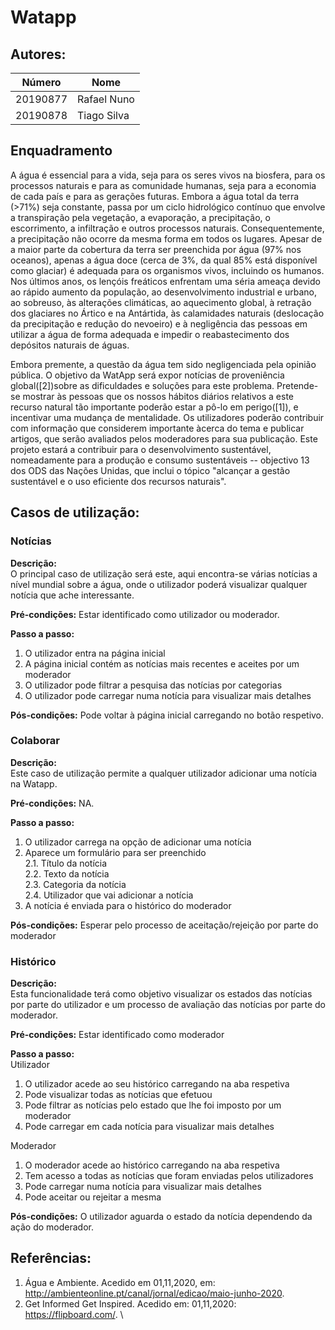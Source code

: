 # Watapp
## Autores:
| Número | Nome |
|--------|------|
|  20190877  | Rafael Nuno |
|  20190878  | Tiago Silva |
## Enquadramento
  A água é essencial para a vida, seja para os seres vivos na biosfera, para os processos naturais e para as comunidade humanas,  seja para a economia de cada país e para as gerações futuras. Embora a água total da terra (>71%) seja constante, passa por um ciclo hidrológico contínuo que envolve a transpiração pela vegetação, a evaporação, a precipitação, o escorrimento, a infiltração e outros processos naturais. Consequentemente, a precipitação não ocorre da mesma forma em todos os lugares. Apesar de a maior parte da cobertura da terra ser preenchida por água (97% nos oceanos), apenas a água doce (cerca de 3%, da qual 85% está disponível como glaciar) é adequada para os organismos vivos, incluindo os humanos. Nos últimos anos, os lençóis freáticos enfrentam uma séria ameaça devido ao rápido aumento da população, ao desenvolvimento industrial e urbano, ao sobreuso, às alterações climáticas, ao aquecimento global, à retração dos glaciares no Ártico e na Antártida, às calamidades naturais (deslocação da precipitação e redução do nevoeiro) e à negligência das pessoas em utilizar a água de forma adequada e impedir o reabastecimento dos depósitos naturais de águas.
  
  Embora premente, a questão da água tem sido negligenciada pela opinião pública. O objetivo da WatApp será expor notícias de proveniência global([2])sobre as dificuldades e soluções para este problema. Pretende-se mostrar às pessoas que os nossos hábitos diários relativos a este recurso natural tão importante poderão estar a pô-lo em perigo([1]), e incentivar uma mudança de mentalidade. Os utilizadores poderão contribuir com informação que considerem importante àcerca do tema e publicar artigos, que serão avaliados pelos moderadores para sua publicação. Este projeto estará a contribuir para o desenvolvimento sustentável, nomeadamente para a produção e consumo sustentáveis -- objectivo 13 dos ODS das Nações Unidas, que inclui o tópico "alcançar a gestão sustentável e o uso eficiente dos recursos naturais".

## Casos de utilização:

### Notícias
**Descrição:** \
O principal caso de utilização será este, aqui encontra-se várias notícias a nível mundial sobre a água, onde o utilizador poderá visualizar qualquer notícia que ache interessante.

**Pré-condições:**
Estar identificado como utilizador ou moderador.

**Passo a passo:**
1. O utilizador entra na página inicial
2. A página inicial contém as notícias mais recentes e aceites por um moderador
3. O utilizador pode filtrar a pesquisa das notícias por categorias
4. O utilizador pode carregar numa notícia para visualizar mais detalhes


**Pós-condições:**
Pode voltar à página inicial carregando no botão respetivo.

### Colaborar
**Descrição:** \
Este caso de utilização permite a qualquer utilizador adicionar uma notícia na Watapp.

**Pré-condições:**
NA.

**Passo a passo:**
1. O utilizador carrega na opção de adicionar uma notícia
2. Aparece um formulário para ser preenchido \
2.1. Título da notícia \
2.2. Texto da notícia \
2.3. Categoria da notícia \
2.4. Utilizador que vai adicionar a notícia 
3. A notícia é enviada para o histórico do moderador 

**Pós-condições:**
Esperar pelo processo de aceitação/rejeição por parte do moderador

### Histórico
**Descrição:** \
Esta funcionalidade terá como objetivo visualizar os estados das notícias por parte do utilizador e um processo de avaliação das notícias por parte do moderador.

**Pré-condições:**
Estar identificado como moderador

**Passo a passo:** \
Utilizador

1. O utilizador acede ao seu histórico carregando na aba respetiva
2. Pode visualizar todas as notícias que efetuou
3. Pode filtrar as notícias pelo estado que lhe foi imposto por um moderador
4. Pode carregar em cada notícia para visualizar mais detalhes 

Moderador 

1. O moderador acede ao histórico carregando na aba respetiva
2. Tem acesso a todas as notícias que foram enviadas pelos utilizadores
3. Pode carregar numa notícia para visualizar mais detalhes
4. Pode aceitar ou rejeitar a mesma

**Pós-condições:**
O utilizador aguarda o estado da notícia dependendo da ação do moderador.

## Referências:

1) Água e Ambiente. Acedido em 01,11,2020, em: http://ambienteonline.pt/canal/jornal/edicao/maio-junho-2020. 
2) Get Informed Get Inspired. Acedido em: 01,11,2020: https://flipboard.com/. \
